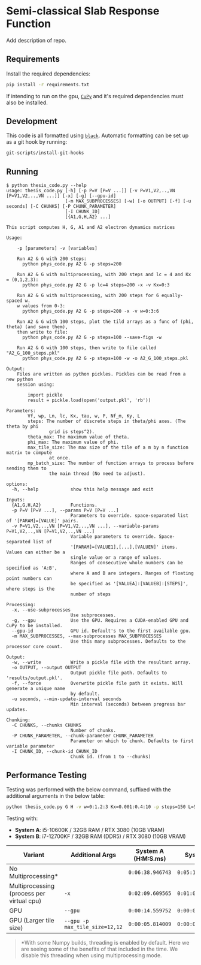 # Semi-classical Slab Response Function

Add description of repo.

## Requirements

Install the required dependencies:

```bash
pip install -r requirements.txt
```

If intending to run on the gpu, [`CuPy`](https://cupy.dev/) and it's required dependencies must also be installed.

## Development

This code is all formatted using [`black`](https://pypi.org/project/black/). Automatic formatting can be set up as a git hook by running:

```bash
git-scripts/install-git-hooks
```

## Running

```
$ python thesis_code.py --help
usage: thesis_code.py [-h] [-p P=V [P=V ...]] [-v P=V1,V2,..,VN [P=V1,V2,..,VN ...]] [-x] [-g] [--gpu-id]
                      [-m MAX_SUBPROCESSES] [-w] [-o OUTPUT] [-f] [-u seconds] [-C CHUNKS] [-P CHUNK_PARAMETER]
                      [-I CHUNK_ID]
                      [{A1,G,H,A2} ...]

This script computes H, G, A1 and A2 electron dynamics matrices

Usage:

    -p [parameters] -v [variables]

    Run A2 & G with 200 steps:
      python phys_code.py A2 G -p steps=200

    Run A2 & G with multiprocessing, with 200 steps and lc = 4 and Kx = (0,1,2,3):
      python phys_code.py A2 G -p lc=4 steps=200 -x -v Kx=0:3

    Run A2 & G with multiprocessing, with 200 steps for 6 equally-spaced w.
    w values from 0-3:
      python phys_code.py A2 G -p steps=200 -x -v w=0:3:6

    Run A2 & G with 100 steps, plot the tild arrays as a func of (phi, theta) (and save them),
    then write to file:
      python phys_code.py A2 G -p steps=100 --save-figs -w

    Run A2 & G with 100 steps, then write to file called "A2_G_100_steps.pkl"
      python phys_code.py A2 G -p steps=100 -w -o A2_G_100_steps.pkl

Output:
    Files are written as python pickles. Pickles can be read from a new python
    session using:

        import pickle
        result = pickle.load(open('output.pkl', 'rb'))

Parameters:
        Vf, wp, Ln, lc, Kx, tau, w, P, Nf_m, Ky, L
        steps: The number of discrete steps in theta/phi axes. (The theta by phi
                grid is steps^2).
        theta_max: The maximum value of theta.
        phi_max: The maximum value of phi.
        max_tile_size: The max size of the tile of a m by n function matrix to compute
                at once.
        mp_batch_size: The number of function arrays to process before sending them to
                the main thread (No need to adjust).

options:
  -h, --help            show this help message and exit

Inputs:
  {A1,G,H,A2}           Functions.
  -p P=V [P=V ...], --params P=V [P=V ...]
                        Parameters to override. space-separated list of '[PARAM]=[VALUE]' pairs.
  -v P=V1,V2,..,VN [P=V1,V2,..,VN ...], --variable-params P=V1,V2,..,VN [P=V1,V2,..,VN ...]
                        Variable parameters to override. Space-separated list of
                        '[PARAM]=[VALUE1],[...],[VALUEN]' items. Values can either be a
                        single value or a range of values.
                        Ranges of consecutive whole numbers can be specified as 'A:B',
                        where A and B are integers. Ranges of floating point numbers can
                        be specified as '[VALUEA]:[VALUEB]:[STEPS]', where steps is the
                        number of steps

Processing:
  -x, --use-subprocesses
                        Use subprocesses.
  -g, --gpu             Use the GPU. Requires a CUDA-enabled GPU and CuPy to be installed.
  --gpu-id              GPU id. Default's to the first available gpu.
  -m MAX_SUBPROCESSES, --max-subprocesses MAX_SUBPROCESSES
                        Use this many subprocesses. Defaults to the processor core count.

Output:
  -w, --write           Write a pickle file with the resultant array.
  -o OUTPUT, --output OUTPUT
                        Output pickle file path. Defaults to 'results/output.pkl'.
  -f, --force           Overwrite pickle file path it exists. Will generate a unique name
                        by default.
  -u seconds, --min-update-interval seconds
                        Min interval (seconds) between progress bar updates.

Chunking:
  -C CHUNKS, --chunks CHUNKS
                        Number of chunks.
  -P CHUNK_PARAMETER, --chunk-parameter CHUNK_PARAMETER
                        Parameter on which to chunk. Defaults to first variable parameter
  -I CHUNK_ID, --chunk-id CHUNK_ID
                        Chunk id. (from 1 to --chunks)
```

## Performance Testing

Testing was performed with the below command, suffixed with the additional arguments in the below table: 

```bash
python thesis_code.py G H -v w=0:1.2:3 Kx=0.001:0.4:10 -p steps=150 L=50 tau=10 P=0 -w
```
Testing with:
- **System A**: i5-10600K / 32GB RAM / RTX 3080 (10GB VRAM)
- **System B**: i7-12700KF / 32GB RAM (DDR5) / RTX 3080 (10GB VRAM)

|Variant|Additional Args|System A (H:M:S.ms)|System B|
|--------|---------|----------|---------|
|No Multiprocessing\*|| `0:06:38.946743`|`0:05:18.815062`|
|Multiprocessing (process per virtual cpu)|`-x`|`0:02:09.609565`|`0:01:07.827395`|
|GPU|`--gpu`|`0:00:14.559752`|`0:00:07.670285`|
|GPU (Larger tile size)|`--gpu -p max_tile_size=12,12`|`0:00:05.814009`|`0:00:05.757186`|

>\*With some Numpy builds, threading is enabled by default. Here we are seeing some of the benefits of that included in the time. We disable this threading when using multiprocessing mode.
